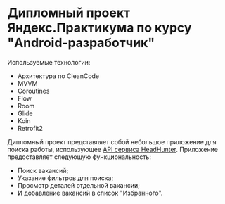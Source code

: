 # Дипломный проект Яндекс.Практикума по курсу "Android-разработчик"

Используемые технологии:

- Архитектура по CleanCode
- MVVM
- Coroutines
- Flow
- Room
- Glide
- Koin
- Retrofit2

Дипломный проект представляет собой небольшое приложение для поиска работы,
использующее [API сервиса HeadHunter](https://github.com/hhru/api). Приложение предоставляет следующую функциональность:

- Поиск вакансий;
- Указание фильтров для поиска;
- Просмотр деталей отдельной вакансии;
- И добавление вакансий в список "Избранного".
